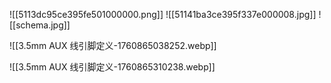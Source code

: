 
![[5113dc95ce395fe501000000.png]]
![[51141ba3ce395f337e000008.jpg]]
![[schema.jpg]]

![[3.5mm AUX 线引脚定义-1760865038252.webp]]

![[3.5mm AUX 线引脚定义-1760865310238.webp]]